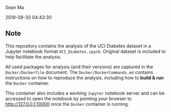 Sean Ma

2019-09-30 04:43:30

## Note
This repository contains the analysis of the UCI Diabetes dataset in a Jupyter notebook format `UCI_Diabetes.ipynb`. Original dataset is included to help facilitate the analysis. 

All used packages for analysis (and their versions) are captured in the `Docker/Dockerfile` document. The `Docker/DockerCommands.md` contains instructions on how to reproduce the analysis, including how to **build & run** the `Docker` container. 

This container also includes a working `Jupyter` notebook server and can be accessed to open the notebook by pointing your browser to http://127.0.0.1:10000 once the `Docker` container is running.  